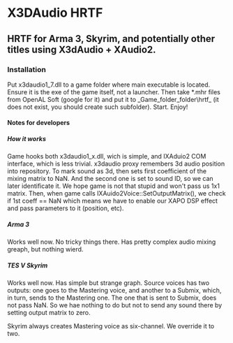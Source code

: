 # X3DAudio HRTF
## HRTF for Arma 3, Skyrim, and potentially other titles using X3dAudio + XAudio2.

### Installation
Put x3daudio1_7.dll to a game folder where main executable is located. Ensure it is the exe of the game itself, not a launcher. Then take *.mhr files from OpenAL Soft (google for it) and put it to _Game_folder_folder\hrtf\_ (it does not exist, you should create such subfolder). Start. Enjoy!

#### Notes for developers
##### How it works
Game hooks both x3daudio1_x.dll, wich is simple, and IXAduio2 COM interface, which is less trivial.
x3daudio proxy remembers 3d audio position into repository. To mark sound as 3d, then sets first coefficient of the mixing matrix to NaN. And the second one is set to sound ID, so we can later identificate it. We hope game is not that stupid and won't pass us 1x1 matrix.
Then, when game calls IXAuido2Voice::SetOutputMatrix(), we check if 1st coeff == NaN which means we have to enable our XAPO DSP effect and pass parameters to it (position, etc).

##### Arma 3
Works well now. No tricky things there. Has pretty complex audio mixing greaph, but nothing wierd.

##### TES V Skyrim
Works well now. Has simple but strange graph. Source voices has two outputs: one goes to the Mastering voice, and another to a Submix, which, in turn, sends to the Mastering one. The one that is sent to Submix, does not pass NaN. So we hae nothing to do but not to send any sound there by setting output matrix to zero.

Skyrim always creates Mastering voice as six-channel. We override it to two.
